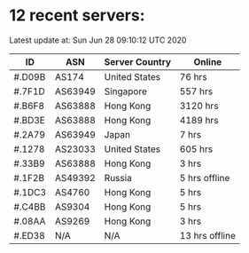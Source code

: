 # 12 recent servers:

Latest update at: Sun Jun 28 09:10:12 UTC 2020

| ID | ASN | Server Country | Online |
| -- | --- | -------------- | ------ |
| #.D09B | AS174 | United States | 76 hrs |
| #.7F1D | AS63949 | Singapore | 557 hrs |
| #.B6F8 | AS63888 | Hong Kong | 3120 hrs |
| #.BD3E | AS63888 | Hong Kong | 4189 hrs |
| #.2A79 | AS63949 | Japan | 7 hrs |
| #.1278 | AS23033 | United States | 605 hrs |
| #.33B9 | AS63888 | Hong Kong | 3 hrs |
| #.1F2B | AS49392 | Russia | 5 hrs offline |
| #.1DC3 | AS4760 | Hong Kong | 5 hrs |
| #.C4BB | AS9304 | Hong Kong | 5 hrs |
| #.08AA | AS9269 | Hong Kong | 3 hrs |
| #.ED38 | N/A | N/A | 13 hrs offline |

